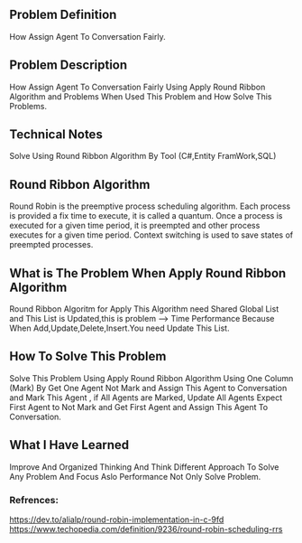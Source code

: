## Problem Definition 

How Assign Agent To Conversation Fairly. 




## Problem Description
How Assign Agent To Conversation Fairly Using Apply Round Ribbon Algorithm and Problems When Used This Problem and How Solve This Problems.

## Technical Notes

Solve Using Round Ribbon Algorithm By Tool (C#,Entity FramWork,SQL)


## Round Ribbon Algorithm
 Round Robin is the preemptive process scheduling algorithm. Each process is provided a fix time to execute, it is called a quantum. Once a process is executed for a given time period, it is preempted and other process executes for a given time period. Context switching is used to save states of preempted processes.


## What is The Problem When Apply Round Ribbon Algorithm  
Round Ribbon Algoritm for Apply This Algorithm need Shared Global List and This List is Updated,this is problem --> Time Performance Because When Add,Update,Delete,Insert.You need Update This List.

## How To Solve This Problem  

Solve This Problem Using  Apply Round Ribbon Algorithm Using One Column (Mark)  By Get  One Agent Not Mark  and Assign This Agent to Conversation and Mark This Agent , if All Agents are Marked, Update All Agents Expect First Agent to Not Mark and Get First Agent and Assign This Agent To Conversation.

## What I Have Learned 

 Improve And Organized Thinking And Think Different Approach To Solve Any Problem And Focus Aslo Performance Not Only Solve Problem. 

### Refrences: ###
https://dev.to/alialp/round-robin-implementation-in-c-9fd
https://www.techopedia.com/definition/9236/round-robin-scheduling-rrs



